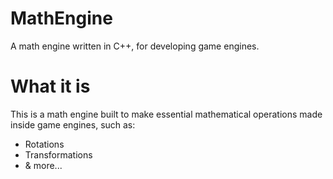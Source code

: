 # MathEngine

A math engine written in C++, for developing game engines.

# What it is

This is a math engine built to make essential mathematical operations made inside game engines, such as:
  - Rotations
  - Transformations
  - & more...
 
